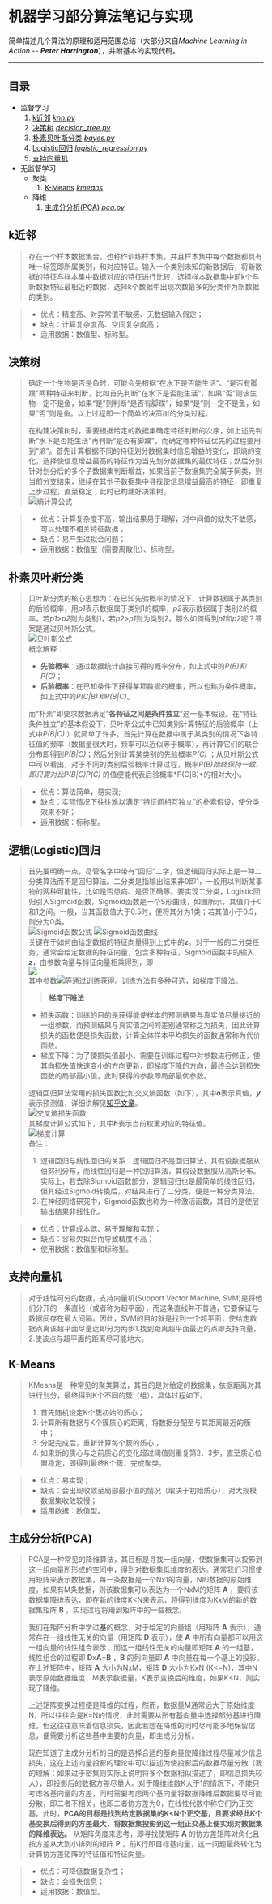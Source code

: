 # 机器学习部分算法笔记与实现
简单描述几个算法的原理和适用范围总结（大部分来自*Machine Learning in Action -- **Peter Harrington***），并附基本的实现代码。

---
## 目录
- 监督学习
    1. [k近邻](https://github.com/HauWong/Machine_Learning_Practice#k%E8%BF%91%E9%82%BB) *[knn.py](py_files/knn.py)*
    2. [决策树](https://github.com/HauWong/Machine_Learning_Practice#%E5%86%B3%E7%AD%96%E6%A0%91) *[decision_tree.py](py_files/decision_tree.py)*
    3. [朴素贝叶斯分类](https://github.com/HauWong/Machine_Learning_Practice#%E6%9C%B4%E7%B4%A0%E8%B4%9D%E5%8F%B6%E6%96%AF%E5%88%86%E7%B1%BB) *[bayes.py](py_files/bayes.py)*
    4. [Logistic回归](https://github.com/HauWong/Machine_Learning_Practice#%E9%80%BB%E8%BE%91logistic%E5%9B%9E%E5%BD%92) *[logistic_regression.py](py_files/logistic_regression.py)*
    5. [支持向量机](https://github.com/HauWong/Machine_Learning_Practice#%E6%94%AF%E6%8C%81%E5%90%91%E9%87%8F%E6%9C%BA)
- 无监督学习
	- 聚类
	  1. [K-Means](https://github.com/HauWong/Machine_Learning_Practice#k-means) *[kmeans](cpp_files/kmeans)*
	- 降维
	  1. [主成分分析(PCA)](https://github.com/HauWong/Machine_Learning_Practice#%E4%B8%BB%E6%88%90%E5%88%86%E5%88%86%E6%9E%90pca) *[pca.py](py_files/pca.py)*

## k近邻
> 存在一个样本数据集合，也称作训练样本集，并且样本集中每个数据都具有唯一标签即所属类别，和对应特征。输入一个类别未知的新数据后，将新数据的特征与样本集中数据对应的特征进行比较，选择样本数据集中前k个与新数据特征最相近的数据，选择k个数据中出现次数最多的分类作为新数据的类别。  

> - 优点：精度高、对异常值不敏感、无数据输入假定；
> - 缺点：计算复杂度高、空间复杂度高；
> - 适用数据：数值型、标称型。
## 决策树
> 确定一个生物是否是鱼时，可能会先根据“在水下是否能生活”、“是否有脚蹼”两种特征来判断，比如首先判断“在水下是否能生活”，如果“否”则该生物一定不是鱼，如果“是”则判断“是否有脚蹼”，如果“是”则一定不是鱼，如果“否”则是鱼。以上过程即一个简单的决策树的分类过程。   
> 
> 在构建决策树时，需要根据给定的数据集确定特征判断的次序，如上述先判断“水下是否能生活”再判断“是否有脚蹼”，而确定哪种特征优先的过程要用到“熵”。首先计算根据不同的特征划分数据集时信息增益的变化，即熵的变化，选择使信息增益最高的特征作为当先划分数据集的最优特征；然后分别针对划分后的多个子数据集判断增益，如果当前子数据集完全属于同类，则当前分支结束，继续在其他子数据集中寻找使信息增益最高的特征，即重复上步过程，直至稳定；此时已构建好决策树。  
![熵计算公式](images/entropy.png)

> - 优点：计算复杂度不高，输出结果易于理解，对中间值的缺失不敏感，可以处理不相关特征数据；
> - 缺点：易产生过拟合问题；
> - 适用数据：数值型（需要离散化）、标称型。

## 朴素贝叶斯分类
> 贝叶斯分类的核心思想为：在已知先验概率的情况下，计算数据属于某类别的后验概率，用*p1*表示数据属于类别1的概率，*p2*表示数据属于类别2的概率，若*p1*>*p2*则为类别1，若*p2*>*p1*则为类别2。那么如何得到*p1*和*p2*呢？答案是通过贝叶斯公式。    
> ![贝叶斯公式](images/bayes.jpg)  
> 概念解释：  
> - **先验概率**：通过数据统计直接可得的概率分布，如上式中的*P(B)*和*P(C)*；  
> - **后验概率**：在已知条件下获得某项数据的概率，所以也称为条件概率，如上式中的*P(C|B)*和*P(B|C)*。
> 
> 而“朴素”即要求数据满足“**各特征之间是条件独立**”这一基本假设。在“特征条件独立”的基本假设下，贝叶斯公式中已知类别计算特征的后验概率（上式中*P(B|C)* ）就简单了许多。首先计算在数据中属于某类别的情况下各特征值的频率（数据量很大时，频率可以近似等于概率），再计算它们的联合分布即得到*P(B|C)*；然后分别计算某类别的先验概率*P(C)* ；从贝叶斯公式中可以看出，对于不同的类别后验概率计算过程，概率*P(B)*始终保持一致，即只需对比*P(B|C)P(C)* 的值便能代表后验概率*P(C|B)*的相对大小。

> - 优点：算法简单，易实现;
> - 缺点：实际情况下往往难以满足“特征间相互独立”的朴素假设，使分类效果不好；
> - 适用数据：标称型。

## 逻辑(Logistic)回归
> 首先要明确一点，尽管名字中带有“回归”二字，但逻辑回归实际上是一种二分类算法而不是回归算法。二分类是指输出结果非0即1，一般用以判断某事物的两种可能性，比如是否患病、是否正确等。要实现二分类，Logistic回归引入Sigmoid函数，Sigmoid函数是一个S形曲线，如图所示，其值介于0和1之间。一般，当其函数值大于0.5时，便将其分为1类；若其值小于0.5，则分为0类。  
> ![Sigmoid函数公式](images/sigmoid.png) ![Sigmoid函数曲线](images/sigmoid.jpg)  
> 关键在于如何由给定数据的特征向量得到上式中的***z***。对于一般的二分类任务，通常会给定数据的特征向量，包含多种特征，Sigmoid函数中的输入***z***，由参数向量与特征向量相乘得到，即  
> ![](images/linear.PNG)  
> 其中参数![](images/weight.PNG)等通过训练获得。训练方法有多种可选，如梯度下降法。
> > **梯度下降法**  
> - 损失函数：训练的目的是获得能使样本的预测结果与真实值尽量接近的一组参数，而预测结果与真实值之间的差别通常称之为损失，因此计算损失的函数便是损失函数，计算全体样本平均损失的函数通常称为代价函数。
> - 梯度下降：为了使损失值最小，需要在训练过程中对参数进行修正，使其向损失值快速变小的方向更新，即梯度下降的方向，最终会达到损失函数的局部最小值，此时获得的参数即局部最优参数。  
> 
> 逻辑回归算法常用的损失函数比如交叉熵函数（如下），其中***o***表示真值，***y***表示预测值，详细讲解见[知乎文章](https://zhuanlan.zhihu.com/p/38241764)。  
> ![交叉熵损失函数](images/cross_entropy.PNG)  
> 其梯度计算公式如下，其中***h***表示当前权重对应的特征值。  
> ![梯度计算](images/cross_ent_gradient.PNG)  
> 备注：  
> 1. 逻辑回归与线性回归的关系：逻辑回归不是回归算法，其假设数据服从伯努利分布，而线性回归是一种回归算法，其假设数据服从高斯分布。实际上，若去除Sigmoid函数部分，逻辑回归也是最简单的线性回归，但其经过Sigmoid转换后，对结果进行了二分类，便是一种分类算法。
> 2. 在神经网络研究中，Sigmoid函数也称为一种激活函数，其目的是使层输出结果非线性化。

> - 优点：计算成本低、易于理解和实现；
> - 缺点：容易欠拟合而导致精度不高；
> - 使用数据：数值型和标称型。

## 支持向量机
> 对于线性可分的数据，支持向量机(Support Vector Machine, SVM)是将他们分开的一条直线（或者称为超平面），而这条直线并不普通，它要保证与数据间存在最大间隔。因此，SVM的目的就是找到一个超平面，使给定数据点离该超平面尽量远即分为两步1.找到距离超平面最近的点即支持向量，2.使该点与超平面的距离尽可能地大。

## K-Means
> KMeans是一种常见的聚类算法，其目的是对给定的数据集，依据距离对其进行划分，最终得到K个不同的簇（组），具体过程如下。
> 1. 首先随机设定K个簇初始的质心；
> 2. 计算所有数据与K个簇质心的距离，将数据分配至与其距离最近的簇中；
> 3. 分配完成后，重新计算每个簇的质心；
> 4. 如果新的质心与之前质心的变化超过阈值则重复第2、3步，直至质心位置稳定，即得到最终K个簇，完成聚类。

> - 优点：易实现；
> - 缺点：会出现收敛至局部最小值的情况（取决于初始质心），对大规模数据集收敛较慢；
> - 适用数据：数值型。

## 主成分分析(PCA)
> PCA是一种常见的降维算法，其目标是寻找一组向量，使数据集可以投影到这一组向量所形成的空间中，得到对数据集低维度的表达。通常我们习惯使用矩阵来表示数据集，每一条数据是一个Nx1的向量，N即数据的原始维度，如果有M条数据，则该数据集可以表达为一个NxM的矩阵 **A** ，要将该数据集降维表达，即在新的维度K<N来表示，将得到维度为KxM的新的数据集矩阵 **B** 。实现过程将用到矩阵中的一些概念。  
> 
> 我们在矩阵分析中学过**基**的概念，对于给定的向量组（用矩阵 **A** 表示），通常存在一组线性无关的向量（用矩阵 **D** 表示），使 **A** 中所有向量都可以用这一组向量的线性组合表示，而这一组线性无关的向量即矩阵 **A** 的一组基，线性组合的过程即 **D**x**A**=**B** ，**B** 的列向量即 **A** 中向量在每一个基上的投影。在上述矩阵中，矩阵 **A** 大小为NxM，矩阵 **D** 大小为KxN (K<=N)，其中N表示原始数据维度，M表示数据量，K表示变换后的维度，如果K<N，则实现了降维。  
> 
> 上述矩阵变换过程便是降维的过程，然而，数据量M通常远大于原始维度N，所以往往会是K=N的情况，此时需要从所有基向量中选择部分基进行降维，但这往往意味着信息损失，因此若想在降维的同时尽可能多地保留信息，便需要分析这些基中主要的向量，即主成分分析。  
> 
> 现在知道了主成分分析的目的是选择合适的基向量使降维过程尽量减少信息损失，这在上述向量投影的理论中可以描述为使投影后的数据尽量分散（我的理解：如果过于密集则实际上说明将多个数据相似描述了，即信息损失较大），即投影后的数据方差尽量大。对于降维维数K大于1的情况下，不能只考虑各基向量的方差，同时需要考虑两个基向量将数据降维后数据要尽可能分散，即二者不相关，也即二者协方差为0，在线性代数中称它们为正交基。此时，**PCA的目标是找到给定数据集的K<N个正交基，且要求经此K个基变换后得到的方差最大，将数据集投影到这一组正交基上便实现对数据集的降维表达。** 从矩阵角度来思考，即寻找使矩阵 **A** 的协方差矩阵对角化且按方差从大到小排列的矩阵 **P** ，前K行即目标基向量，这一问题最终转化为计算协方差矩阵的特征值和特征向量。

> - 优点：可降低数据复杂性；
> - 缺点：会损失信息；
> - 适用数据：数值型。